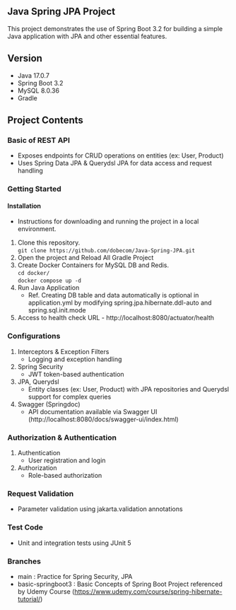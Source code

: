 ## Java Spring JPA Project
This project demonstrates the use of Spring Boot 3.2 for building a simple Java application with JPA and other essential features.

## Version
- Java 17.0.7
- Spring Boot 3.2
- MySQL 8.0.36
- Gradle

## Project Contents
### Basic of REST API
- Exposes endpoints for CRUD operations on entities (ex: User, Product)
- Uses Spring Data JPA & Querydsl JPA for data access and request handling

### Getting Started
#### Installation
- Instructions for downloading and running the project in a local environment.
1. Clone this repository.    
`git clone https://github.com/dobecom/Java-Spring-JPA.git`
2. Open the project and Reload All Gradle Project
3. Create Docker Containers for MySQL DB and Redis.
   </br> `cd docker/`
   </br> `docker compose up -d`
4. Run Java Application
   - Ref. Creating DB table and data automatically is optional in application.yml by modifying spring.jpa.hibernate.ddl-auto and spring.sql.init.mode
5. Access to health check URL - http://localhost:8080/actuator/health

### Configurations
1. Interceptors & Exception Filters
   - Logging and exception handling
2. Spring Security
   - JWT token-based authentication
3. JPA, Querydsl
   - Entity classes (ex: User, Product) with JPA repositories and Querydsl support for complex queries
4. Swagger (Springdoc)
   - API documentation available via Swagger UI (http://localhost:8080/docs/swagger-ui/index.html)

### Authorization & Authentication
1. Authentication
   - User registration and login
3. Authorization
   - Role-based authorization

### Request Validation
- Parameter validation using jakarta.validation annotations

### Test Code
- Unit and integration tests using JUnit 5

### Branches
- main : Practice for Spring Security, JPA
- basic-springboot3 : Basic Concepts of Spring Boot Project referenced by Udemy Course (https://www.udemy.com/course/spring-hibernate-tutorial/)

